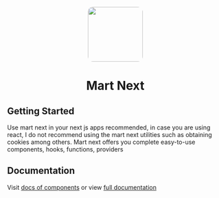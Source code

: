 <p align="center">
    <picture>
      <source srcset="https://raw.githubusercontent.com/mart-org/mart-next/f7429c04281769b3e7b1000f42efa604ffa5f9f1/public/logo-mart-square.svg">
      <img style="border-radius: 12px;"  src="https://raw.githubusercontent.com/mart-org/mart-next/f7429c04281769b3e7b1000f42efa604ffa5f9f1/public/logo-mart-square.svg" height="128">
    </picture>
    <h1 align="center">Mart Next</h1>
</p>

## Getting Started

Use mart next in your next js apps recommended, in case you are using react, I do not recommend using the mart next utilities such as obtaining cookies among others. Mart next offers you complete easy-to-use components, hooks, functions, providers

## Documentation

Visit [docs of components](https://docs-components-mart-next.onrender.com/?path=/docs/components-counter--docs) or view [full documentation]()
